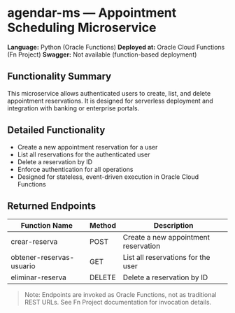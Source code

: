 

# agendar-ms — Appointment Scheduling Microservice

**Language:** Python (Oracle Functions)
**Deployed at:** Oracle Cloud Functions (Fn Project)
**Swagger:** Not available (function-based deployment)

## Functionality Summary
This microservice allows authenticated users to create, list, and delete appointment reservations. It is designed for serverless deployment and integration with banking or enterprise portals.

## Detailed Functionality
- Create a new appointment reservation for a user
- List all reservations for the authenticated user
- Delete a reservation by ID
- Enforce authentication for all operations
- Designed for stateless, event-driven execution in Oracle Cloud Functions

## Returned Endpoints
| Function Name            | Method | Description                                 |
|-------------------------|--------|---------------------------------------------|
| crear-reserva           | POST   | Create a new appointment reservation         |
| obtener-reservas-usuario| GET    | List all reservations for the user          |
| eliminar-reserva        | DELETE | Delete a reservation by ID                  |

> Note: Endpoints are invoked as Oracle Functions, not as traditional REST URLs. See Fn Project documentation for invocation details.